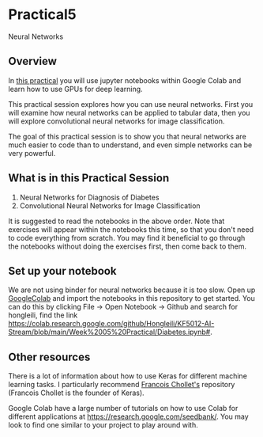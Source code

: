 # Practical5
Neural Networks

## Overview
In [this practical](https://github.com/Hongleili/KF5012-AI-Stream/tree/main/Week%2005%20Practical) you will use jupyter notebooks within Google Colab and learn how to use GPUs for deep learning.

This practical session explores how you can use neural networks. First you will examine how neural networks can be applied to tabular data, then you will explore convolutional neural networks for image classification.

The goal of this practical session is to show you that neural networks are much easier to code than to understand, and even simple networks can be very powerful.


## What is in this Practical Session
1. Neural Networks for Diagnosis of Diabetes
2. Convolutional Neural Networks for Image Classification

It is suggested to read the notebooks in the above order. Note that exercises will appear within the notebooks this time, so that you don't need to code everything from scratch. You may find it beneficial to go through the notebooks without doing the exercises first, then come back to them.

## Set up your notebook
We are not using binder for neural networks because it is too slow. Open up [GoogleColab](https://colab.research.google.com/) and import the notebooks in this repository to get started. You can do this by clicking File -> Open Notebook -> Github and search for hongleili, find the link https://colab.research.google.com/github/Hongleili/KF5012-AI-Stream/blob/main/Week%2005%20Practical/Diabetes.ipynb#.

## Other resources
There is a lot of information about how to use Keras for different machine learning tasks. I particularly recommend [Francois Chollet's](https://github.com/fchollet/keras-resources) repository (Francois Chollet is the founder of Keras).

Google Colab have a large number of tutorials on how to use Colab for different applications at https://research.google.com/seedbank/. You may look to find one similar to your project to play around with.

